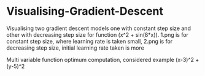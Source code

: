 # Visualising-Gradient-Descent
Visualising two gradient descent models one with constant step size and other with decreasing step size for function (x^2 + sin(8*x)). 1.png is for constant step size, where learning rate is taken small, 2.png is for decreasing step size, initial learning rate taken is more

Multi variable function optimum computation, considered example (x-3)^2 + (y-5)^2
